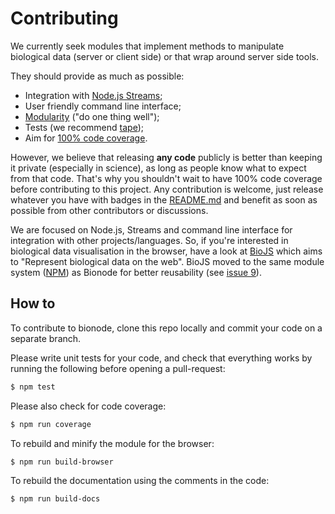 # Contributing
We currently seek modules that implement methods to manipulate biological data (server or client side) or that wrap around server side tools.

They should provide as much as possible:
* Integration with [Node.js Streams](https://github.com/substack/stream-handbook);
* User friendly command line interface;
* [Modularity](http://nodejs.org/docs/latest/api/modules.html) ("do one thing well");
* Tests (we recommend [tape](https://github.com/substack/tape#tape));
* Aim for [100% code coverage](https://coveralls.io/r/bionode/bionode).

However, we believe that releasing **any code** publicly is better than keeping it private (especially in science), as long as people know what to expect from that code. That's why you shouldn't wait to have 100% code coverage before contributing to this project. Any contribution is welcome, just release whatever you have with badges in the [README.md](https://github.com/bionode/bionode/blob/master/README.md#bionode) and benefit as soon as possible from other contributors or discussions.  

We are focused on Node.js, Streams and command line interface for integration with other projects/languages. So, if you're interested in biological data visualisation in the browser, have a look at [BioJS](http://www.ebi.ac.uk/Tools/biojs/registry/index.html)
which aims to "Represent biological data on the web".
BioJS moved to the same module system ([NPM](http://npmjs.org)) as Bionode for better reusability (see [issue 9](https://github.com/bionode/bionode/issues/9)).

## How to
To contribute to bionode, clone this repo locally and commit your code on a separate branch.

Please write unit tests for your code, and check that everything works by running the following before opening a pull-request:

```sh
$ npm test
```

Please also check for code coverage:

```sh
$ npm run coverage
```

To rebuild and minify the module for the browser:

```sh
$ npm run build-browser
```

To rebuild the documentation using the comments in the code:

```sh
$ npm run build-docs
```
